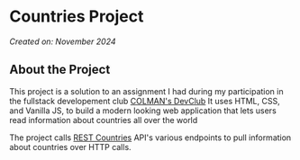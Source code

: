 # Countries Project

<p style="font-style:italic">Created on: November 2024</p>


## About the Project
This project is a solution to an assignment I had during my participation in the fullstack developement club <a href="https://github.com/ColmanDevClubORG">COLMAN's DevClub</a> It uses HTML, CSS, and Vanilla JS, to build a modern looking web application that lets users read information about countries all over the world

The project calls <a href="https://restcountries.com/">REST Countries</a> API's various endpoints to pull information about countries over HTTP calls.
